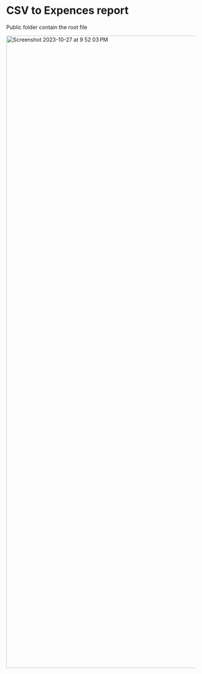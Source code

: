 # CSV to Expences report 
Public folder contain the root file  
 
<img width="1680" alt="Screenshot 2023-10-27 at 9 52 03 PM" src="https://github.com/Syed18103392/CSV-to-Expenses-report-generator/assets/56638411/352aad94-8380-4c79-ae8e-80d8df52eb0e">
